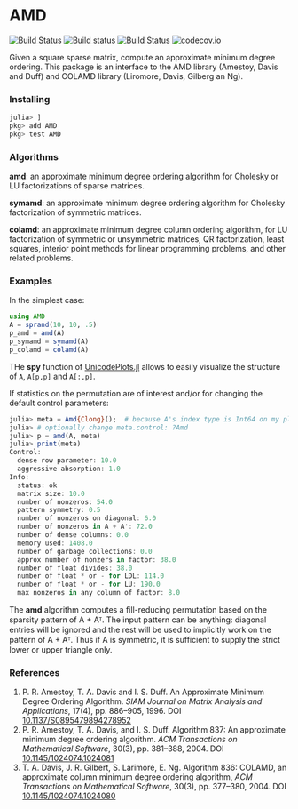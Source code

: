 # AMD

[![Build Status](https://travis-ci.org/JuliaSmoothOptimizers/AMD.jl.svg?branch=master)](https://travis-ci.org/JuliaSmoothOptimizers/AMD.jl)
[![Build status](https://ci.appveyor.com/api/projects/status/6wrr7rwl7qpox3ny/branch/master?svg=true)](https://ci.appveyor.com/project/JuliaSmoothOptimizers/amd-jl/branch/master)
[![Build Status](https://api.cirrus-ci.com/github/JuliaSmoothOptimizers/AMD.jl.svg)](https://cirrus-ci.com/github/JuliaSmoothOptimizers/AMD.jl)
[![codecov.io](https://codecov.io/github/JuliaSmoothOptimizers/AMD.jl/coverage.svg?branch=master)](https://codecov.io/github/JuliaSmoothOptimizers/AMD.jl?branch=master)

Given a square sparse matrix, compute an approximate minimum degree ordering.
This package is an interface to the AMD library (Amestoy, Davis and Duff) and COLAMD library (Liromore, Davis, Gilberg an Ng).

### Installing

```julia
julia> ]
pkg> add AMD
pkg> test AMD
```

### Algorithms

**amd**: an approximate minimum degree ordering algorithm
for Cholesky or LU factorizations of sparse matrices.

**symamd**: an approximate minimum degree ordering algorithm
for Cholesky factorization of symmetric matrices.

**colamd**: an approximate minimum degree column ordering algorithm,
for LU factorization of symmetric or unsymmetric matrices,
QR factorization, least squares, interior point methods for
linear programming problems, and other related problems.

### Examples

In the simplest case:

```julia
using AMD
A = sprand(10, 10, .5)
p_amd = amd(A)
p_symamd = symamd(A)
p_colamd = colamd(A)
```

THe **spy** function of [UnicodePlots.jl](https://github.com/Evizero/UnicodePlots.jl.git) allows to easily visualize the structure of `A`, `A[p,p]` and `A[:,p]`.

If statistics on the permutation are of interest and/or for changing the
default control parameters:

```julia
julia> meta = Amd{Clong}();  # because A's index type is Int64 on my platform
julia> # optionally change meta.control: ?Amd
julia> p = amd(A, meta)
julia> print(meta)
Control:
  dense row parameter: 10.0
  aggressive absorption: 1.0
Info:
  status: ok
  matrix size: 10.0
  number of nonzeros: 54.0
  pattern symmetry: 0.5
  number of nonzeros on diagonal: 6.0
  number of nonzeros in A + A': 72.0
  number of dense columns: 0.0
  memory used: 1408.0
  number of garbage collections: 0.0
  approx number of nonzers in factor: 38.0
  number of float divides: 38.0
  number of float * or - for LDL: 114.0
  number of float * or - for LU: 190.0
  max nonzeros in any column of factor: 8.0
```

The **amd** algorithm computes a fill-reducing permutation based on the sparsity pattern of A + Aᵀ. The input pattern can be anything: diagonal entries will be ignored and the rest will be used to implicitly work on the pattern of A + Aᵀ. Thus if A is symmetric, it is sufficient to supply the strict lower or upper triangle only.

### References

1. P. R. Amestoy, T. A. Davis and I. S. Duff. An Approximate Minimum Degree
   Ordering Algorithm. *SIAM Journal on Matrix Analysis and Applications*, 17(4),
   pp. 886&ndash;905, 1996.
   DOI [10.1137/S0895479894278952](https://doi.org/10.1137/S0895479894278952)
2. P. R. Amestoy, T. A. Davis, and I. S. Duff. Algorithm 837: An approximate
   minimum degree ordering algorithm. *ACM Transactions on Mathematical
   Software*, 30(3), pp. 381&ndash;388, 2004.
   DOI [10.1145/1024074.1024081](https://doi.org/10.1145/1024074.1024081)
3. T. A. Davis, J. R. Gilbert, S. Larimore, E. Ng. Algorithm 836: COLAMD,
  an approximate column minimum degree ordering algorithm, *ACM
  Transactions on Mathematical Software*, 30(3), pp. 377&ndash;380, 2004.
  DOI [10.1145/1024074.1024080](https://doi.org/10.1145/1024074.1024080)
